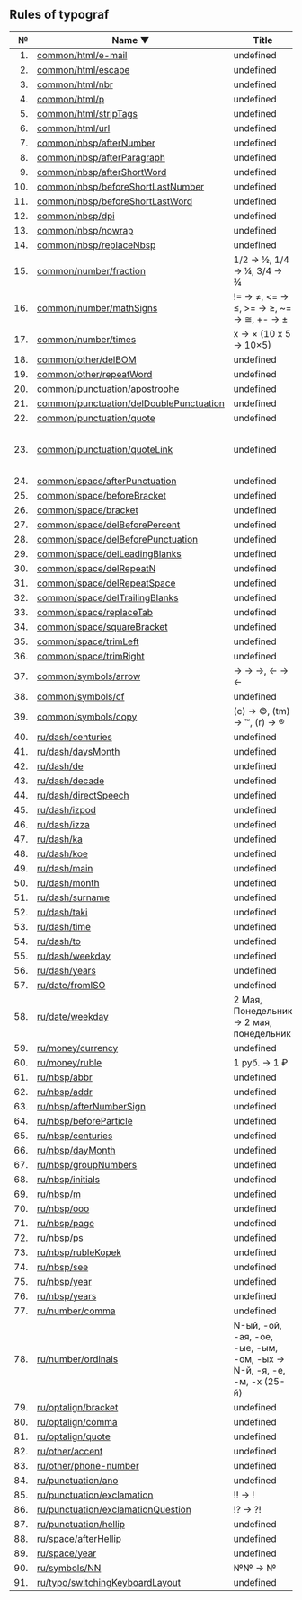 ## Rules of typograf

| № | Name ▼ | Title | [Index](./RULES_SORTED.en.md) | Queue | On |
|--:|--------|-------|------------------------------:|:-----:|:--:|
| 1. | [common/html/e-mail](../src/rules/common/html/e-mail.js) | undefined | 1210 | end |  |
| 2. | [common/html/escape](../src/rules/common/html/escape.js) | undefined | 1310 | end |  |
| 3. | [common/html/nbr](../src/rules/common/html/nbr.js) | undefined | 1215 | end |  |
| 4. | [common/html/p](../src/rules/common/html/p.js) | undefined | 1210 | end |  |
| 5. | [common/html/stripTags](../src/rules/common/html/stripTags.js) | undefined | 1309 | end |  |
| 6. | [common/html/url](../src/rules/common/html/url.js) | undefined | 1210 | end |  |
| 7. | [common/nbsp/afterNumber](../src/rules/common/nbsp/afterNumber.js) | undefined | 510 |  |  |
| 8. | [common/nbsp/afterParagraph](../src/rules/common/nbsp/afterParagraph.js) | undefined | 510 |  | ✓ |
| 9. | [common/nbsp/afterShortWord](../src/rules/common/nbsp/afterShortWord.js) | undefined | 510 |  | ✓ |
| 10. | [common/nbsp/beforeShortLastNumber](../src/rules/common/nbsp/beforeShortLastNumber.js) | undefined | 510 |  | ✓ |
| 11. | [common/nbsp/beforeShortLastWord](../src/rules/common/nbsp/beforeShortLastWord.js) | undefined | 510 |  | ✓ |
| 12. | [common/nbsp/dpi](../src/rules/common/nbsp/dpi.js) | undefined | 510 |  | ✓ |
| 13. | [common/nbsp/nowrap](../src/rules/common/nbsp/nowrap.js) | undefined | 510 | end | ✓ |
| 14. | [common/nbsp/replaceNbsp](../src/rules/common/nbsp/replaceNbsp.js) | undefined | 510 | utf |  |
| 15. | [common/number/fraction](../src/rules/common/number/fraction.js) | 1/2 → ½, 1/4 → ¼, 3/4 → ¾ | 610 |  | ✓ |
| 16. | [common/number/mathSigns](../src/rules/common/number/mathSigns.js) | != → ≠, <= → ≤, >= → ≥, ~= → ≅, +- → ± | 610 |  | ✓ |
| 17. | [common/number/times](../src/rules/common/number/times.js) | x → × (10 x 5 → 10×5) | 610 |  | ✓ |
| 18. | [common/other/delBOM](../src/rules/common/other/delBOM.js) | undefined | -1 | start | ✓ |
| 19. | [common/other/repeatWord](../src/rules/common/other/repeatWord.js) | undefined | 910 |  |  |
| 20. | [common/punctuation/apostrophe](../src/rules/common/punctuation/apostrophe.js) | undefined | 410 |  | ✓ |
| 21. | [common/punctuation/delDoublePunctuation](../src/rules/common/punctuation/delDoublePunctuation.js) | undefined | 410 |  | ✓ |
| 22. | [common/punctuation/quote](../src/rules/common/punctuation/quote.js) | undefined | 410 |  | ✓ |
| 23. | [common/punctuation/quoteLink](../src/rules/common/punctuation/quoteLink.js) | undefined | 410 | show-safe-tags-html | ✓ |
| 24. | [common/space/afterPunctuation](../src/rules/common/space/afterPunctuation.js) | undefined | 210 |  | ✓ |
| 25. | [common/space/beforeBracket](../src/rules/common/space/beforeBracket.js) | undefined | 210 |  | ✓ |
| 26. | [common/space/bracket](../src/rules/common/space/bracket.js) | undefined | 210 |  | ✓ |
| 27. | [common/space/delBeforePercent](../src/rules/common/space/delBeforePercent.js) | undefined | 210 |  | ✓ |
| 28. | [common/space/delBeforePunctuation](../src/rules/common/space/delBeforePunctuation.js) | undefined | 210 |  | ✓ |
| 29. | [common/space/delLeadingBlanks](../src/rules/common/space/delLeadingBlanks.js) | undefined | 210 |  |  |
| 30. | [common/space/delRepeatN](../src/rules/common/space/delRepeatN.js) | undefined | 209 |  | ✓ |
| 31. | [common/space/delRepeatSpace](../src/rules/common/space/delRepeatSpace.js) | undefined | 209 |  | ✓ |
| 32. | [common/space/delTrailingBlanks](../src/rules/common/space/delTrailingBlanks.js) | undefined | 207 |  | ✓ |
| 33. | [common/space/replaceTab](../src/rules/common/space/replaceTab.js) | undefined | 205 |  | ✓ |
| 34. | [common/space/squareBracket](../src/rules/common/space/squareBracket.js) | undefined | 210 |  | ✓ |
| 35. | [common/space/trimLeft](../src/rules/common/space/trimLeft.js) | undefined | 206 |  | ✓ |
| 36. | [common/space/trimRight](../src/rules/common/space/trimRight.js) | undefined | 207 |  | ✓ |
| 37. | [common/symbols/arrow](../src/rules/common/symbols/arrow.js) | -> → →, <- → ← | 110 |  | ✓ |
| 38. | [common/symbols/cf](../src/rules/common/symbols/cf.js) | undefined | 110 |  | ✓ |
| 39. | [common/symbols/copy](../src/rules/common/symbols/copy.js) | (c) → ©, (tm) → ™, (r) → ® | 110 |  | ✓ |
| 40. | [ru/dash/centuries](../src/rules/ru/dash/centuries.js) | undefined | 310 |  | ✓ |
| 41. | [ru/dash/daysMonth](../src/rules/ru/dash/daysMonth.js) | undefined | 310 |  | ✓ |
| 42. | [ru/dash/de](../src/rules/ru/dash/de.js) | undefined | 310 |  |  |
| 43. | [ru/dash/decade](../src/rules/ru/dash/decade.js) | undefined | 310 |  | ✓ |
| 44. | [ru/dash/directSpeech](../src/rules/ru/dash/directSpeech.js) | undefined | 310 |  | ✓ |
| 45. | [ru/dash/izpod](../src/rules/ru/dash/izpod.js) | undefined | 310 |  | ✓ |
| 46. | [ru/dash/izza](../src/rules/ru/dash/izza.js) | undefined | 310 |  | ✓ |
| 47. | [ru/dash/ka](../src/rules/ru/dash/ka.js) | undefined | 310 |  | ✓ |
| 48. | [ru/dash/koe](../src/rules/ru/dash/koe.js) | undefined | 310 |  | ✓ |
| 49. | [ru/dash/main](../src/rules/ru/dash/main.js) | undefined | 305 |  | ✓ |
| 50. | [ru/dash/month](../src/rules/ru/dash/month.js) | undefined | 310 |  | ✓ |
| 51. | [ru/dash/surname](../src/rules/ru/dash/surname.js) | undefined | 310 |  | ✓ |
| 52. | [ru/dash/taki](../src/rules/ru/dash/taki.js) | undefined | 310 |  | ✓ |
| 53. | [ru/dash/time](../src/rules/ru/dash/time.js) | undefined | 310 |  | ✓ |
| 54. | [ru/dash/to](../src/rules/ru/dash/to.js) | undefined | 310 |  | ✓ |
| 55. | [ru/dash/weekday](../src/rules/ru/dash/weekday.js) | undefined | 310 |  | ✓ |
| 56. | [ru/dash/years](../src/rules/ru/dash/years.js) | undefined | 310 |  | ✓ |
| 57. | [ru/date/fromISO](../src/rules/ru/date/fromISO.js) | undefined | 810 |  | ✓ |
| 58. | [ru/date/weekday](../src/rules/ru/date/weekday.js) | 2 Мая, Понедельник → 2 мая, понедельник | 810 |  | ✓ |
| 59. | [ru/money/currency](../src/rules/ru/money/currency.js) | undefined | 710 |  | ✓ |
| 60. | [ru/money/ruble](../src/rules/ru/money/ruble.js) | 1 руб. → 1 ₽ | 710 |  |  |
| 61. | [ru/nbsp/abbr](../src/rules/ru/nbsp/abbr.js) | undefined | 510 |  | ✓ |
| 62. | [ru/nbsp/addr](../src/rules/ru/nbsp/addr.js) | undefined | 510 |  | ✓ |
| 63. | [ru/nbsp/afterNumberSign](../src/rules/ru/nbsp/afterNumberSign.js) | undefined | 510 |  | ✓ |
| 64. | [ru/nbsp/beforeParticle](../src/rules/ru/nbsp/beforeParticle.js) | undefined | 515 |  | ✓ |
| 65. | [ru/nbsp/centuries](../src/rules/ru/nbsp/centuries.js) | undefined | 510 |  | ✓ |
| 66. | [ru/nbsp/dayMonth](../src/rules/ru/nbsp/dayMonth.js) | undefined | 510 |  | ✓ |
| 67. | [ru/nbsp/groupNumbers](../src/rules/ru/nbsp/groupNumbers.js) | undefined | 510 |  | ✓ |
| 68. | [ru/nbsp/initials](../src/rules/ru/nbsp/initials.js) | undefined | 510 |  | ✓ |
| 69. | [ru/nbsp/m](../src/rules/ru/nbsp/m.js) | undefined | 515 |  | ✓ |
| 70. | [ru/nbsp/ooo](../src/rules/ru/nbsp/ooo.js) | undefined | 510 |  | ✓ |
| 71. | [ru/nbsp/page](../src/rules/ru/nbsp/page.js) | undefined | 510 |  | ✓ |
| 72. | [ru/nbsp/ps](../src/rules/ru/nbsp/ps.js) | undefined | 510 |  | ✓ |
| 73. | [ru/nbsp/rubleKopek](../src/rules/ru/nbsp/rubleKopek.js) | undefined | 510 |  | ✓ |
| 74. | [ru/nbsp/see](../src/rules/ru/nbsp/see.js) | undefined | 510 |  | ✓ |
| 75. | [ru/nbsp/year](../src/rules/ru/nbsp/year.js) | undefined | 510 |  | ✓ |
| 76. | [ru/nbsp/years](../src/rules/ru/nbsp/years.js) | undefined | 515 |  | ✓ |
| 77. | [ru/number/comma](../src/rules/ru/number/comma.js) | undefined | 610 |  | ✓ |
| 78. | [ru/number/ordinals](../src/rules/ru/number/ordinals.js) | N-ый, -ой, -ая, -ое, -ые, -ым, -ом, -ых → N-й, -я, -е, -м, -х (25-й) | 610 |  | ✓ |
| 79. | [ru/optalign/bracket](../src/rules/ru/optalign/bracket.js) | undefined | 1010 |  |  |
| 80. | [ru/optalign/comma](../src/rules/ru/optalign/comma.js) | undefined | 1010 |  |  |
| 81. | [ru/optalign/quote](../src/rules/ru/optalign/quote.js) | undefined | 1010 |  |  |
| 82. | [ru/other/accent](../src/rules/ru/other/accent.js) | undefined | 910 |  |  |
| 83. | [ru/other/phone-number](../src/rules/ru/other/phone-number.js) | undefined | 910 |  | ✓ |
| 84. | [ru/punctuation/ano](../src/rules/ru/punctuation/ano.js) | undefined | 410 |  | ✓ |
| 85. | [ru/punctuation/exclamation](../src/rules/ru/punctuation/exclamation.js) | !! → ! | 410 |  | ✓ |
| 86. | [ru/punctuation/exclamationQuestion](../src/rules/ru/punctuation/exclamationQuestion.js) | !? → ?! | 415 |  | ✓ |
| 87. | [ru/punctuation/hellip](../src/rules/ru/punctuation/hellip.js) | undefined | 410 |  | ✓ |
| 88. | [ru/space/afterHellip](../src/rules/ru/space/afterHellip.js) | undefined | 210 |  | ✓ |
| 89. | [ru/space/year](../src/rules/ru/space/year.js) | undefined | 210 |  | ✓ |
| 90. | [ru/symbols/NN](../src/rules/ru/symbols/NN.js) | №№ → № | 110 |  | ✓ |
| 91. | [ru/typo/switchingKeyboardLayout](../src/rules/ru/typo/switchingKeyboardLayout.js) | undefined | 1110 |  | ✓ |
